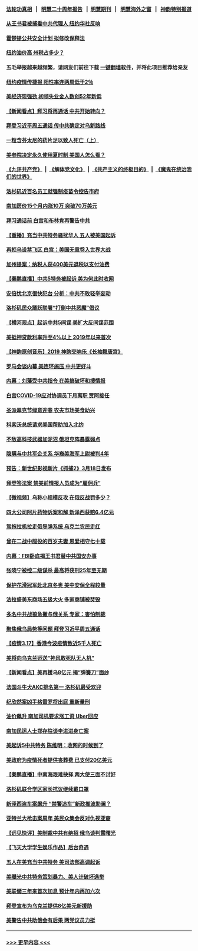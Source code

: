 #### [法轮功真相](https://github.com/gfw-breaker/truth/blob/master/README.md?t=0) &nbsp;&nbsp;|&nbsp;&nbsp; [明慧二十周年报告](https://github.com/gfw-breaker/mh-reports/blob/master/README.md?t=0) &nbsp;&nbsp;|&nbsp;&nbsp;[明慧期刊](https://github.com/gfw-breaker/mh-qikan) &nbsp;&nbsp;|&nbsp;&nbsp; [明慧海外之窗](https://github.com/gfw-breaker/mh-news/blob/master/README.md?t=0) &nbsp;&nbsp;|&nbsp;&nbsp; [神韵特别报道](https://github.com/gfw-breaker/mh-news/blob/master/shenyun.md?t=0)
#### [从王书君被捕看中共代理人 纽约华社反响](../pages/nsc412/n13655176.md?t=03181751) 
#### [霍楚提公共安全计划 拟修改保释法](../pages/nsc412/n13655097.md?t=03181751) 
#### [纽约油价高 州税占多少？](../pages/nsc412/n13655040.md?t=03181751) 
#### 五毛举报越来越频繁，请网友们前往下载 [一键翻墙软件](https://github.com/gfw-breaker/ssr-accounts)，并将此项目推荐给亲友
#### [纽约疫情传捷报 阳性率连两周低于2％](../pages/nsc412/n13655100.md?t=03181751) 
#### [美经济现强劲 初领失业金人数创52年新低](../pages/nsc412/n13654594.md?t=03181751) 
#### [【新闻看点】拜习将再通话 中共开始转向？](../pages/nsc412/n13654272.md?t=03181751) 
#### [拜登习近平周五通话 传中共确定对乌新路线](../pages/nsc412/n13654243.md?t=03181751) 
#### [一粒含芬太尼的药片足以致人死亡（上）](../pages/nsc412/n13654905.md?t=03181751) 
#### [美参院决定永久使用夏时制 美国人怎么看？](../pages/nsc412/n13654405.md?t=03181751) 
#### [《九评共产党》](https://github.com/begood0513/9ping.md/blob/master/README.md) &nbsp;|&nbsp; [《解体党文化》](../../../../jtdwh.md/blob/master/README.md)  &nbsp;|&nbsp; [《共产主义的终极目的》](../../../../gczydzjmd.md/blob/master/README.md) &nbsp;|&nbsp; [《魔鬼在统治我们的世界》](../../../../mgztzwmdsj.md/blob/master/README.md) 
#### [洛杉矶近百名员工就强制疫苗令控告市府](../pages/nsc412/n13654718.md?t=03181751) 
#### [南加房价15个月内涨10万 突破70万美元](../pages/nsc412/n13654490.md?t=03181751) 
#### [拜习通话前 白宫和布林肯再警告中共](../pages/nsc412/n13654395.md?t=03181751) 
#### [【重播】充当中共特务骚扰华人 五人被美国起诉](../pages/nsc412/n13654466.md?t=03181751) 
#### [再拒乌设禁飞区 白宫：美国无意卷入世界大战](../pages/nsc412/n13654394.md?t=03181751) 
#### [加州提案：纳税人获400美元退税以支付油费](../pages/nsc412/n13654420.md?t=03181751) 
#### [【秦鹏直播】中共5特务被起诉 美为何此时收网](../pages/nsc412/n13654287.md?t=03181751) 
#### [安倍忧北京很快犯台 分析：中共不敢轻举妄动](../pages/nsc412/n13654078.md?t=03181751) 
#### [洛杉矶民众踊跃联署“打倒中共恶魔”倡议](../pages/nsc412/n13654115.md?t=03181751) 
#### [【横河观点】起诉中共5间谍 美扩大反间谍范围](../pages/nsc412/n13654294.md?t=03181751) 
#### [美抵押贷款利率升至4%以上 2019年以来首次](../pages/nsc412/n13654130.md?t=03181751) 
#### [【神韵原创音乐】2019 神韵交响乐《长袖舞唐宫》](../pages/nsc412/n13654103.md?t=03181751) 
#### [罗马会谈内幕 美连环施压 中共更好斗](../pages/nsc412/n13654127.md?t=03181751) 
#### [内幕：刘藩受中共指令 在美搞破坏和搜情报](../pages/nsc412/n13654181.md?t=03181751) 
#### [白宫COVID-19应对协调员下月离职 贾阿接任](../pages/nsc412/n13653893.md?t=03181751) 
#### [圣派翠克节绿意迎春 农夫市场美食助兴](../pages/nsc412/n13654068.md?t=03181751) 
#### [科索沃总统请求美国帮助加入北约](../pages/nsc412/n13653635.md?t=03181751) 
#### [不敌高科技武器加泥沼 俄坦克阵暴露弱点](../pages/nsc412/n13653919.md?t=03181751) 
#### [隐瞒与中共军企关系 华裔美海军上尉被判4年](../pages/nsc412/n13653959.md?t=03181751) 
#### [预告：新世纪影视新片《抓捕2》3月18日发布](../pages/nsc412/n13651661.md?t=03181751) 
#### [拜登签法案 禁美前情报人员成为“雇佣兵”](../pages/nsc412/n13651348.md?t=03181751) 
#### [【微视频】乌称小规模反攻 在俄反战罚多少？](../pages/nsc412/n13651543.md?t=03181751) 
#### [四大公司阿片药物诉案和解 新泽西获赔6.4亿元](../pages/nsc412/n13653790.md?t=03181751) 
#### [驾拖拉机拉走俄导弹系统 乌克兰农民走红](../pages/nsc412/n13653719.md?t=03181751) 
#### [曾在二战中服役的百岁夫妻 恩爱相守七十载](../pages/nsc412/n13652951.md?t=03181751) 
#### [内幕：FBI卧底揭王书君替中共国安办事](../pages/nsc412/n13652144.md?t=03181751) 
#### [张晓宁被控二级谋杀 最高将获刑25年至无期](../pages/nsc412/n13652061.md?t=03181751) 
#### [保护花滑冠军赴北京冬奥 美中安保全程较量](../pages/nsc412/n13653428.md?t=03181751) 
#### [法拉盛美东商场五级大火  多家商铺被焚毁](../pages/nsc412/n13653421.md?t=03181751) 
#### [多名中共战狼急撇与俄关系 专家：害怕制裁](../pages/nsc412/n13653607.md?t=03181751) 
#### [聚焦俄乌局势等问题 拜登习近平周五通话](../pages/nsc412/n13653595.md?t=03181751) 
#### [【疫情3.17】香港今波疫情致近5千人死亡](../pages/nsc412/n13652762.md?t=03181751) 
#### [美将向乌克兰运送“神风敢死队无人机”](../pages/nsc412/n13652089.md?t=03181751) 
#### [【新闻看点】美再援乌8亿元 揭“弹簧刀”面纱](../pages/nsc412/n13650645.md?t=03181751) 
#### [法国斗牛犬AKC排名第一 洛杉矶最受欢迎](../pages/nsc412/n13651942.md?t=03181751) 
#### [纪欣然案凶手格雷罗将出庭 重新量刑](../pages/nsc412/n13651924.md?t=03181751) 
#### [油价飙升 南加司机要求涨工资 Uber回应](../pages/nsc412/n13651841.md?t=03181751) 
#### [南加民运人士郑存柱谈李进进身亡案](../pages/nsc412/n13651303.md?t=03181751) 
#### [美起诉5中共特务 陈维明：收网的时候到了](../pages/nsc412/n13651803.md?t=03181751) 
#### [美政府为疫情死者提供丧葬费 已支付20亿美元](../pages/nsc412/n13651647.md?t=03181751) 
#### [【秦鹏直播】中南海艰难抉择 两大使三面不讨好](../pages/nsc412/n13651514.md?t=03181751) 
#### [洛杉矶联合学区家长抗议继续戴口罩](../pages/nsc412/n13651655.md?t=03181751) 
#### [新泽西盗车案飙升 “禁警追车”新政推波助澜？](../pages/nsc412/n13651254.md?t=03181751) 
#### [亚特兰大枪击案周年 美民众集会反对仇视亚裔](../pages/nsc412/n13651621.md?t=03181751) 
#### [【远见快评】美制裁中共有绝招 俄乌谈判露曙光](../pages/nsc412/n13651512.md?t=03181751) 
#### [【飞天大学学生娱乐作品】后台奇遇](../pages/nsc412/n13651314.md?t=03181751) 
#### [五人在美充当中共特务 美司法部高调起诉](../pages/nsc412/n13651336.md?t=03181751) 
#### [美曝光中共特务策划暴力、美人计破坏选举](../pages/nsc412/n13651427.md?t=03181751) 
#### [美联储三年来首次加息 预计年内再加六次](../pages/nsc412/n13651305.md?t=03181751) 
#### [拜登宣布为乌克兰提供8亿美元新援助](../pages/nsc412/n13651290.md?t=03181751) 
#### [美警告中共助俄会有后果 两党议员力挺](../pages/nsc412/n13650644.md?t=03181751) 

----
#### [ >>> 更早内容 <<< ](../indexes/nsc412-earlier.md)

